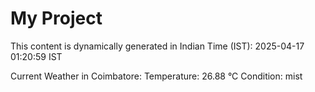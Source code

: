 # My Project

This content is dynamically generated in Indian Time (IST): 2025-04-17 01:20:59 IST


Current Weather in Coimbatore:
Temperature: 26.88 °C
Condition: mist
